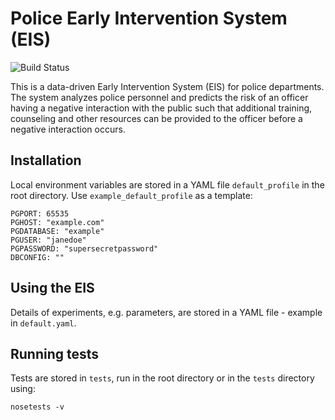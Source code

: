 # Police Early Intervention System (EIS) 

![Build Status](https://magnum.travis-ci.com/dssg/police-eis.svg?token=ANCRkxBQHot6B85pDms5)

This is a data-driven Early Intervention System (EIS) for police departments. The system analyzes police personnel and predicts the risk of an officer having a negative interaction with the public such that additional training, counseling and other resources can be provided to the officer before a negative interaction occurs. 

## Installation

Local environment variables are stored in a YAML file `default_profile` in the root directory. Use `example_default_profile` as a template:

```
PGPORT: 65535
PGHOST: "example.com"
PGDATABASE: "example"
PGUSER: "janedoe"
PGPASSWORD: "supersecretpassword"
DBCONFIG: ""
```

## Using the EIS

Details of experiments, e.g. parameters, are stored in a YAML file - example in `default.yaml`. 

## Running tests

Tests are stored in `tests`, run in the root directory or in the `tests` directory using: 

`
nosetests -v
`